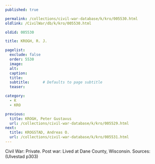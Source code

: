 ```yaml
---
published: true

permalink: /collections/civil-war-database/k/kro/005530.html
oldlink: /CivilWar/db/k/kro/005530.html

oldid: 005530

title: KROGH, R. J.

pagelist:
  exclude: false
  order: 5530
  image: 
  alt:
  caption:
  title:
  subtitle:      # Defaults to page subtitle
  teaser:

category: 
  - K 
  - KRO

previous:
  title: KROGH, Peter Gustavus
  url: /collections/civil-war-database/k/kro/005529.html  
next:
  title: KROGSTAD, Andreas O.
  url: /collections/civil-war-database/k/kro/005531.html   
---
```

Civil War: Private. Post war: Lived at Dane County, Wisconsin. Sources: (Ulvestad p303)